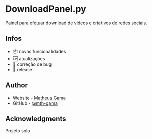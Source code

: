 # DownloadPanel.py

Painel para efetuar download de videos e criativos de redes sociais.

## Infos

- :package: novas funcionalidades
- :up: atualizações 
- :ant: correção de bug
- :checkered_flag: release

## Author

- Website - [Matheus Gama](https://mth-gama.github.io/)
- GitHub - [@mth-gama](https://github.com/mth-gama)

## Acknowledgments

Projeto solo